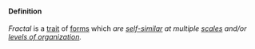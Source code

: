 #### Definition

*Fractal* is a [trait](https://github.com/gcassel/Modular-Organization-Terminology/blob/master/terms/trait.md) of [forms](https://github.com/gcassel/Modular-Organization-Terminology/blob/master/terms/form.md) which *are [self-similar](https://github.com/gcassel/Modular-Organization-Terminology/blob/master/compound-terms/self-similar.md) at multiple [scales](https://github.com/gcassel/Modular-Organization-Terminology/blob/master/terms/scale.md) and/or [levels of organization](https://github.com/gcassel/Modular-Organization-Terminology/blob/master/compound-terms/level-of-organization.md).*    
